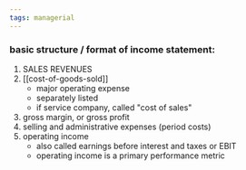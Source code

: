 ```yaml
---
tags: managerial
---
```



### basic structure / format of income statement:

1. SALES REVENUES
2. [[cost-of-goods-sold]]
	- major operating expense
	- separately listed
	- if service company, called "cost of sales"
3. gross margin, or gross profit
4. selling and administrative expenses (period costs)
5. operating income
	- also called earnings before interest and taxes or EBIT
	- operating income is a primary performance metric


